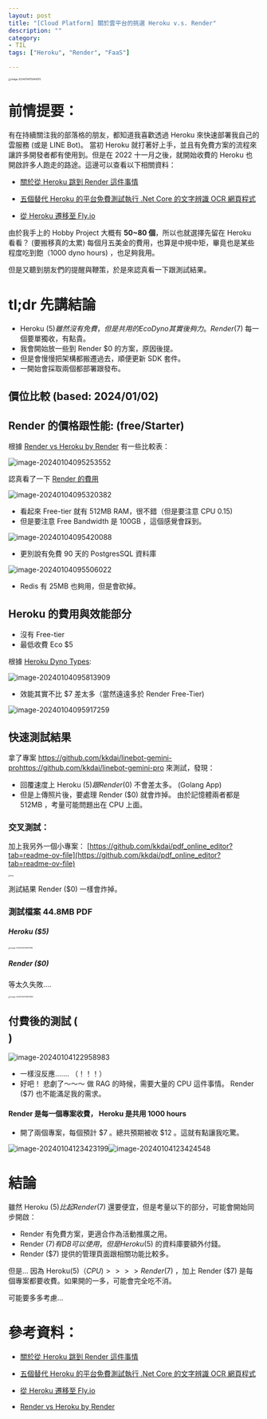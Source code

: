 ```yaml
---
layout: post
title: "[Cloud Platform] 關於雲平台的挑選 Heroku v.s. Render"
description: ""
category: 
- TIL
tags: ["Heroku", "Render", "FaaS"]

---
```


<img src="../images/2022/image-20240104115649015.png" alt="image-20240104115649015" style="zoom:33%;" />

# 前情提要：

有在持續關注我的部落格的朋友，都知道我喜歡透過 Heroku 來快速部署我自己的雲服務 (或是 LINE Bot)。 當初 Heroku 就打著好上手，並且有免費方案的流程來讓許多開發者都有使用到。但是在 2022 十一月之後，就開始收費的 Heroku 也開啟許多人跑走的路途。這邊可以查看以下相關資料：

- [關於從 Heroku 跳到 Render 這件事情](https://israynotarray.com/other/20221213/3036227586/)

- [五個替代 Heroku  的平台免費測試執行 .Net Core 的文字辨識 OCR 網頁程式](https://blog.user.today/fly-io-asp-net-core-docker-ocr/)

- [從 Heroku 遷移至 Fly.io](https://medium.com/codememo/%E7%AD%86%E8%A8%98-%E5%BE%9E-heroku-%E9%81%B7%E7%A7%BB%E8%87%B3-fly-io-5f9f5cdb837b)

由於我手上的 Hobby Project 大概有 **50~80 個**，所以也就選擇先留在 Heroku 看看？ (要搬移真的太累) 每個月五美金的費用，也算是中規中矩，畢竟也是某些程度吃到飽（1000 dyno hours) ，也足夠我用。

但是又聽到朋友們的提醒與鞭策，於是來認真看一下跟測試結果。



# tl;dr 先講結論

- Heroku ($5) 雖然沒有免費，但是共用的 Eco Dyno 其實後夠力。 Render ($7) 每一個要單獨收，有點貴。
- 我會開始放一些到 Render $0 的方案，原因後提。
- 但是會慢慢把架構都搬遷過去，順便更新 SDK 套件。
- 一開始會採取兩個都部署跟發布。



## 價位比較 (based: 2024/01/02)

## Render 的價格跟性能: (free/Starter)

根據 [Render vs Heroku by Render](https://docs.render.com/render-vs-heroku-comparison) 有一些比較表：

![image-20240104095253552](../images/2022/image-20240104095253552.png)

認真看了一下 [Render 的費用](https://render.com/pricing) 

![image-20240104095320382](../images/2022/image-20240104095320382.png)

- 看起來 Free-tier 就有 512MB RAM，很不錯（但是要注意 CPU 0.15)
- 但是要注意 Free Bandwidth 是 100GB ，這個感覺會踩到。

![image-20240104095420088](../images/2022/image-20240104095420088.png)

- 更別說有免費 90 天的 PostgresSQL 資料庫 

![image-20240104095506022](../images/2022/image-20240104095506022.png)

- Redis 有 25MB 也夠用，但是會砍掉。



## Heroku 的費用與效能部分

- 沒有 Free-tier 
- 最低收費 Eco $5

根據 [Heroku Dyno Types](https://devcenter.heroku.com/articles/dyno-types):

![image-20240104095813909](../images/2022/image-20240104095813909.png)

- 效能其實不比 $7 差太多（當然遠遠多於 Render Free-Tier)

![image-20240104095917259](../images/2022/image-20240104095917259.png)

## 快速測試結果

拿了專案 https://github.com/kkdai/linebot-gemini-prohttps://github.com/kkdai/linebot-gemini-pro 來測試，發現：

- 回覆速度上 Heroku ($5) 跟 Render ($0) 不會差太多。 (Golang App)
- 但是上傳照片後，要處理 Render ($0) 就會炸掉。 由於記憶體兩者都是 512MB ，考量可能問題出在 CPU 上面。

### 交叉測試：

加上我另外一個小專案： [https://github.com/kkdai/pdf_online_editor?tab=readme-ov-file](https://github.com/kkdai/pdf_online_editor?tab=readme-ov-file)

<img src="../images/2022/demo.png" alt="img" style="zoom:25%;" />

測試結果 Render ($0) 一樣會炸掉。

### 測試檔案 44.8MB PDF

##### Heroku ($5)

<img src="../images/2022/image-20240104121612188.png" alt="image-20240104121612188" style="zoom:25%;" />

##### Render ($0)

等太久失敗....

<img src="../images/2022/image-20240104121857862.png" alt="image-20240104121857862" style="zoom:25%;" />



## 付費後的測試 ($$$$)

![image-20240104122958983](../images/2022/image-20240104122958983.png)

- 一樣沒反應....... （！！！）
- 好吧！ 悲劇了～～～ 做 RAG 的時候，需要大量的 CPU 這件事情。 Render ($7) 也不能滿足我的需求。

#### Render 是每一個專案收費， Heroku 是共用 1000 hours

- 開了兩個專案，每個預計 $7 。總共預期被收 $12 。這就有點讓我吃驚。

![image-20240104123423199](../images/2022/image-20240104123423199.png)![image-20240104123424548](../images/2022/image-20240104123424548.png)



# 結論

雖然 Heroku ($5)  比起 Render ($7) 還要便宜，但是考量以下的部分，可能會開始同步開啟：

- Render 有免費方案，更適合作為活動推廣之用。 
- Render ($7)  有 DB 可以使用，但是 Heroku ($5)   的資料庫要額外付錢。
- Render ($7)  提供的管理頁面跟相關功能比較多。

但是... 因為 Heroku($5)（CPU) >>>>  Render ($7) ，加上 Render ($7)  是每個專案都要收費。如果開的一多，可能會完全吃不消。

可能要多多考慮...  

 

# 參考資料：

- [關於從 Heroku 跳到 Render 這件事情](https://israynotarray.com/other/20221213/3036227586/)

- [五個替代 Heroku  的平台免費測試執行 .Net Core 的文字辨識 OCR 網頁程式](https://blog.user.today/fly-io-asp-net-core-docker-ocr/)

- [從 Heroku 遷移至 Fly.io](https://medium.com/codememo/%E7%AD%86%E8%A8%98-%E5%BE%9E-heroku-%E9%81%B7%E7%A7%BB%E8%87%B3-fly-io-5f9f5cdb837b)

- [Render vs Heroku by Render](https://docs.render.com/render-vs-heroku-comparison)
